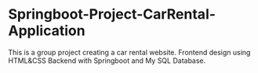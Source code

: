 # Springboot-Project-CarRental-Application
This is a group project creating a car rental website. Frontend design using HTML&amp;CSS Backend with Springboot and My SQL Database. 
